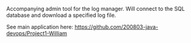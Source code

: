 Accompanying admin tool for the log manager.  Will connect to the SQL database and download a specified log file.

See main application here: https://github.com/200803-java-devops/Project1-William
